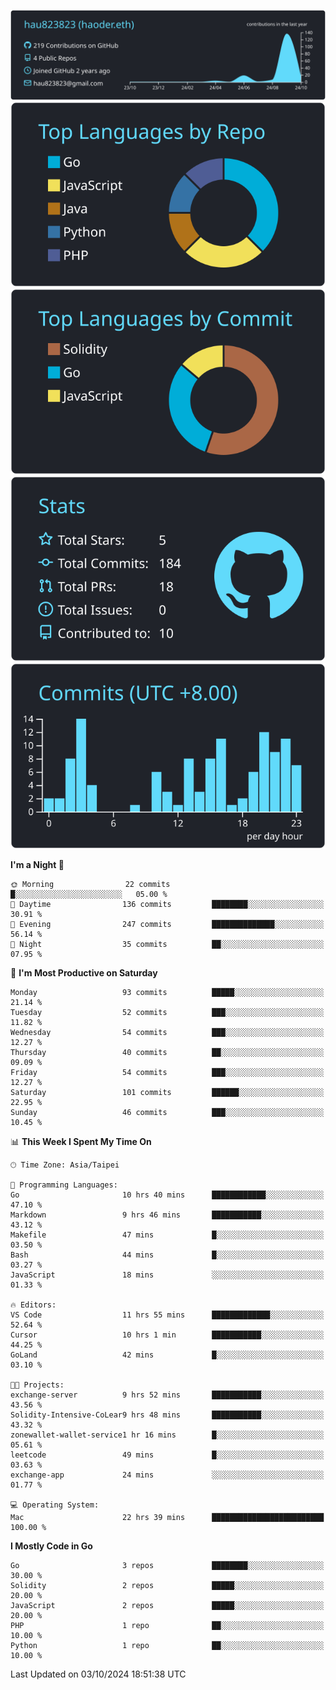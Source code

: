 [![](https://raw.githubusercontent.com/hau823823/hau823823/master/profile-summary-card-output/react/0-profile-details.svg)](https://github.com/vn7n24fzkq/github-profile-summary-cards)
[![](https://raw.githubusercontent.com/hau823823/hau823823/master/profile-summary-card-output/react/1-repos-per-language.svg)](https://github.com/vn7n24fzkq/github-profile-summary-cards) [![](https://raw.githubusercontent.com/hau823823/hau823823/master/profile-summary-card-output/react/2-most-commit-language.svg)](https://github.com/vn7n24fzkq/github-profile-summary-cards)
[![](https://raw.githubusercontent.com/hau823823/hau823823/master/profile-summary-card-output/react/3-stats.svg)](https://github.com/vn7n24fzkq/github-profile-summary-cards) [![](https://raw.githubusercontent.com/hau823823/hau823823/master/profile-summary-card-output/react/4-productive-time.svg)](https://github.com/vn7n24fzkq/github-profile-summary-cards)

<!--START_SECTION:waka-->
**I'm a Night 🦉** 

```text
🌞 Morning                22 commits          █░░░░░░░░░░░░░░░░░░░░░░░░   05.00 % 
🌆 Daytime                136 commits         ████████░░░░░░░░░░░░░░░░░   30.91 % 
🌃 Evening                247 commits         ██████████████░░░░░░░░░░░   56.14 % 
🌙 Night                  35 commits          ██░░░░░░░░░░░░░░░░░░░░░░░   07.95 % 
```
📅 **I'm Most Productive on Saturday** 

```text
Monday                   93 commits          █████░░░░░░░░░░░░░░░░░░░░   21.14 % 
Tuesday                  52 commits          ███░░░░░░░░░░░░░░░░░░░░░░   11.82 % 
Wednesday                54 commits          ███░░░░░░░░░░░░░░░░░░░░░░   12.27 % 
Thursday                 40 commits          ██░░░░░░░░░░░░░░░░░░░░░░░   09.09 % 
Friday                   54 commits          ███░░░░░░░░░░░░░░░░░░░░░░   12.27 % 
Saturday                 101 commits         ██████░░░░░░░░░░░░░░░░░░░   22.95 % 
Sunday                   46 commits          ███░░░░░░░░░░░░░░░░░░░░░░   10.45 % 
```


📊 **This Week I Spent My Time On** 

```text
🕑︎ Time Zone: Asia/Taipei

💬 Programming Languages: 
Go                       10 hrs 40 mins      ████████████░░░░░░░░░░░░░   47.10 % 
Markdown                 9 hrs 46 mins       ███████████░░░░░░░░░░░░░░   43.12 % 
Makefile                 47 mins             █░░░░░░░░░░░░░░░░░░░░░░░░   03.50 % 
Bash                     44 mins             █░░░░░░░░░░░░░░░░░░░░░░░░   03.27 % 
JavaScript               18 mins             ░░░░░░░░░░░░░░░░░░░░░░░░░   01.33 % 

🔥 Editors: 
VS Code                  11 hrs 55 mins      █████████████░░░░░░░░░░░░   52.64 % 
Cursor                   10 hrs 1 min        ███████████░░░░░░░░░░░░░░   44.25 % 
GoLand                   42 mins             █░░░░░░░░░░░░░░░░░░░░░░░░   03.10 % 

🐱‍💻 Projects: 
exchange-server          9 hrs 52 mins       ███████████░░░░░░░░░░░░░░   43.56 % 
Solidity-Intensive-CoLear9 hrs 48 mins       ███████████░░░░░░░░░░░░░░   43.32 % 
zonewallet-wallet-service1 hr 16 mins        █░░░░░░░░░░░░░░░░░░░░░░░░   05.61 % 
leetcode                 49 mins             █░░░░░░░░░░░░░░░░░░░░░░░░   03.63 % 
exchange-app             24 mins             ░░░░░░░░░░░░░░░░░░░░░░░░░   01.77 % 

💻 Operating System: 
Mac                      22 hrs 39 mins      █████████████████████████   100.00 % 
```

**I Mostly Code in Go** 

```text
Go                       3 repos             ████████░░░░░░░░░░░░░░░░░   30.00 % 
Solidity                 2 repos             █████░░░░░░░░░░░░░░░░░░░░   20.00 % 
JavaScript               2 repos             █████░░░░░░░░░░░░░░░░░░░░   20.00 % 
PHP                      1 repo              ██░░░░░░░░░░░░░░░░░░░░░░░   10.00 % 
Python                   1 repo              ██░░░░░░░░░░░░░░░░░░░░░░░   10.00 % 
```




 Last Updated on 03/10/2024 18:51:38 UTC
<!--END_SECTION:waka-->
